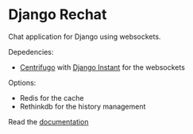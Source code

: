 # Django Rechat

Chat application for Django using websockets.

Depedencies:

- [Centrifugo](https://github.com/centrifugal/centrifugo) with [Django Instant](https://github.com/synw/django-instant)
for the websockets

Options:

- Redis for the cache
- Rethinkdb for the history management

Read the [documentation](http://django-rechat.readthedocs.io/en/latest/)